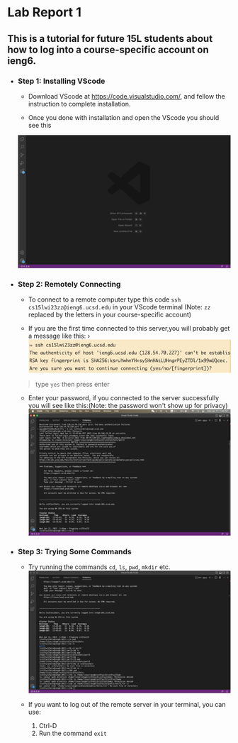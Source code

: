 # Lab Report 1
## This is a tutorial for future 15L students about how to log into a course-specific account on ieng6.

*  ### __Step 1: Installing VScode__
    * Download VScode at https://code.visualstudio.com/, and fellow the instruction to complete installation.

    * Once you done with installation and open the VScode you should see this
    
    ![Alt text](img/step%201.png)

* ### __Step 2: Remotely Connecting__
    * To connect to a remote computer type this code `ssh cs15lwi23zz@ieng6.ucsd.edu` in your VScode terminal (Note:  `zz` replaced by the letters in your course-specific account)

    * If you are the first time connected to this server,you will probably get a message like this:
    ›![Alt text](img/step2-0.png)
    >type `yes` then press enter

    * Enter your password, if you connected to the server successfully you will see like this:(Note: the password won't show up for privacy)
    ![Alt text](img/step%202.png)
* ### __Step 3: Trying Some Commands__
    * Try running the commands `cd`, `ls`, `pwd`, `mkdir` etc.
    ![Alt text](img/step%203.png)
    
    * If you want to log out of the remote server in your terminal, you can use:
        1. Ctrl-D
        1. Run the command `exit`



